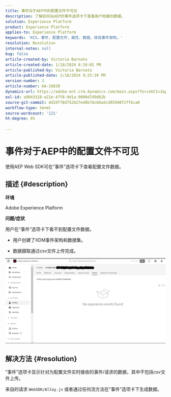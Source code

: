 ```yaml
---
title: 事件对于AEP中的配置文件不可见
description: 了解如何在AEP的事件选项卡下查看用户档案的数据。
solution: Experience Platform
product: Experience Platform
applies-to: Experience Platform
keywords: 'KCS，事件，配置文件，属性，数据，体验事件架构，'
resolution: Resolution
internal-notes: null
bug: false
article-created-by: Victoria Barnato
article-created-date: 1/18/2024 8:19:01 PM
article-published-by: Victoria Barnato
article-published-date: 1/18/2024 9:25:29 PM
version-number: 3
article-number: KA-19839
dynamics-url: https://adobe-ent.crm.dynamics.com/main.aspx?forceUCI=1&pagetype=entityrecord&etn=knowledgearticle&id=480094ce-3eb6-ee11-a569-6045bd006b25
exl-id: a9843328-e21e-47f8-9d1a-9000d7d9d62b
source-git-commit: dd19f78d752827e48b7dc68adcd95500f2ffbca0
workflow-type: tm+mt
source-wordcount: '121'
ht-degree: 6%

---
```


# 事件对于AEP中的配置文件不可见


使用AEP Web SDK可在“事件”选项卡下查看配置文件数据。



## 描述 {#description}


<b>环境</b>

Adobe Experience Platform

<b>问题/症状</b>

用户在“事件”选项卡下看不到配置文件数据。



- 用户创建了XDM事件架构和数据集。

- 数据摄取通过csv文件上传完成。



![](assets/___490094ce-3eb6-ee11-a569-6045bd006b25___.png)


## 解决方法 {#resolution}


“事件”选项卡显示针对为配置文件实时接收的事件/请求的数据，其中不包括csv文件上传。

来自的请求 `WebSDK/Alloy.js` 或者通过任何流方法在“事件”选项卡下生成数据。
